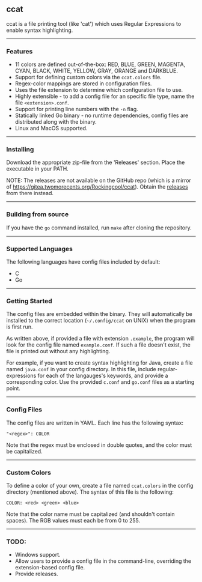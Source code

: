 ## ccat

ccat is a file printing tool (like 'cat') which uses Regular Expressions to enable syntax highlighting.

---

### Features
- 11 colors are defined out-of-the-box: RED, BLUE, GREEN, MAGENTA, CYAN, BLACK, WHITE, YELLOW, GRAY, ORANGE and DARKBLUE.
- Support for defining custom colors via the `ccat.colors` file.
- Regex-color mappings are stored in configuration files.
- Uses the file extension to determine which configuration file to use.
- Highly extensible - to add a config file for an specific file type, name the file `<extension>.conf`.
- Support for printing line numbers with the `-n` flag.
- Statically linked Go binary - no runtime dependencies, config files are distributed along with the binary.
- Linux and MacOS supported.

---

### Installing

Download the appropriate zip-file from the 'Releases' section. Place the executable in your PATH.

NOTE: The releases are not available on the GitHub repo (which is a mirror of https://gitea.twomorecents.org/Rockingcool/ccat). Obtain the [releases](https://gitea.twomorecents.org/Rockingcool/ccat/releases) from there instead.

---

### Building from source

If you have the `go` command installed, run `make` after cloning the repository.

---

### Supported Languages

The following languages have config files included by default:

- C
- Go

---

### Getting Started
The config files are embedded within the binary. They will automatically be installed to the correct location (`~/.config/ccat` on UNIX) when the program is first run.

As written above, if provided a file with extension `.example`, the program will look for the config file named `example.conf`. If such a file doesn't exist, the file is printed out without any highlighting.

For example, if you want to create syntax highlighting for Java, create a file named `java.conf` in your config directory. In this file, include regular-expressions for each of the langauges's keywords, and provide a corresponding color. Use the provided `c.conf` and `go.conf` files as a starting point.

---

### Config Files

The config files are written in YAML. Each line has the following syntax:

`"<regex>": COLOR`

Note that the regex must be enclosed in double quotes, and the color must be capitalized.

---

### Custom Colors

To define a color of your own, create a file named `ccat.colors` in the config directory (mentioned above). The syntax of this file is the following:

`COLOR: <red> <green> <blue>`

Note that the color name must be capitalized (and shouldn't contain spaces). The RGB values must each be from 0 to 255.

---

### TODO:
- Windows support.
- Allow users to provide a config file in the command-line, overriding the extension-based config file.
- Provide releases.
